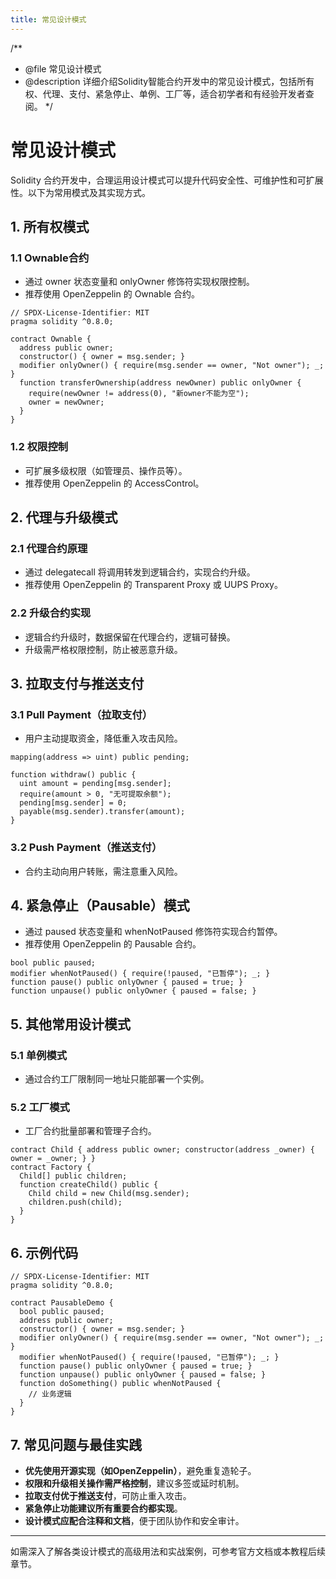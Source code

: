 ```yaml
---
title: 常见设计模式
---
```


/**
 * @file 常见设计模式
 * @description 详细介绍Solidity智能合约开发中的常见设计模式，包括所有权、代理、支付、紧急停止、单例、工厂等，适合初学者和有经验开发者查阅。
 */

# 常见设计模式

Solidity 合约开发中，合理运用设计模式可以提升代码安全性、可维护性和可扩展性。以下为常用模式及其实现方式。

## 1. 所有权模式

### 1.1 Ownable合约
- 通过 owner 状态变量和 onlyOwner 修饰符实现权限控制。
- 推荐使用 OpenZeppelin 的 Ownable 合约。

```solidity
// SPDX-License-Identifier: MIT
pragma solidity ^0.8.0;

contract Ownable {
  address public owner;
  constructor() { owner = msg.sender; }
  modifier onlyOwner() { require(msg.sender == owner, "Not owner"); _; }
  function transferOwnership(address newOwner) public onlyOwner {
    require(newOwner != address(0), "新owner不能为空");
    owner = newOwner;
  }
}
```

### 1.2 权限控制
- 可扩展多级权限（如管理员、操作员等）。
- 推荐使用 OpenZeppelin 的 AccessControl。

## 2. 代理与升级模式

### 2.1 代理合约原理
- 通过 delegatecall 将调用转发到逻辑合约，实现合约升级。
- 推荐使用 OpenZeppelin 的 Transparent Proxy 或 UUPS Proxy。

### 2.2 升级合约实现
- 逻辑合约升级时，数据保留在代理合约，逻辑可替换。
- 升级需严格权限控制，防止被恶意升级。

## 3. 拉取支付与推送支付

### 3.1 Pull Payment（拉取支付）
- 用户主动提取资金，降低重入攻击风险。

```solidity
mapping(address => uint) public pending;

function withdraw() public {
  uint amount = pending[msg.sender];
  require(amount > 0, "无可提取余额");
  pending[msg.sender] = 0;
  payable(msg.sender).transfer(amount);
}
```

### 3.2 Push Payment（推送支付）
- 合约主动向用户转账，需注意重入风险。

## 4. 紧急停止（Pausable）模式
- 通过 paused 状态变量和 whenNotPaused 修饰符实现合约暂停。
- 推荐使用 OpenZeppelin 的 Pausable 合约。

```solidity
bool public paused;
modifier whenNotPaused() { require(!paused, "已暂停"); _; }
function pause() public onlyOwner { paused = true; }
function unpause() public onlyOwner { paused = false; }
```

## 5. 其他常用设计模式

### 5.1 单例模式
- 通过合约工厂限制同一地址只能部署一个实例。

### 5.2 工厂模式
- 工厂合约批量部署和管理子合约。

```solidity
contract Child { address public owner; constructor(address _owner) { owner = _owner; } }
contract Factory {
  Child[] public children;
  function createChild() public {
    Child child = new Child(msg.sender);
    children.push(child);
  }
}
```

## 6. 示例代码

```solidity
// SPDX-License-Identifier: MIT
pragma solidity ^0.8.0;

contract PausableDemo {
  bool public paused;
  address public owner;
  constructor() { owner = msg.sender; }
  modifier onlyOwner() { require(msg.sender == owner, "Not owner"); _; }
  modifier whenNotPaused() { require(!paused, "已暂停"); _; }
  function pause() public onlyOwner { paused = true; }
  function unpause() public onlyOwner { paused = false; }
  function doSomething() public whenNotPaused {
    // 业务逻辑
  }
}
```

## 7. 常见问题与最佳实践
- **优先使用开源实现（如OpenZeppelin）**，避免重复造轮子。
- **权限和升级相关操作需严格控制**，建议多签或延时机制。
- **拉取支付优于推送支付**，可防止重入攻击。
- **紧急停止功能建议所有重要合约都实现**。
- **设计模式应配合注释和文档**，便于团队协作和安全审计。

---

如需深入了解各类设计模式的高级用法和实战案例，可参考官方文档或本教程后续章节。 